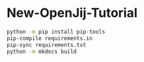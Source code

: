 # New-OpenJij-Tutorial

```sh
python -m pip install pip-tools
pip-compile requirements.in
pip-sync requirements.txt
python -m mkdocs build 
```